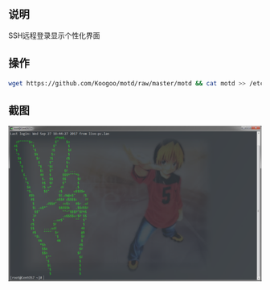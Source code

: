 ## 说明
SSH远程登录显示个性化界面

## 操作
```bash
wget https://github.com/Koogoo/motd/raw/master/motd && cat motd >> /etc/motd
```

## 截图
![](./motd.png)
